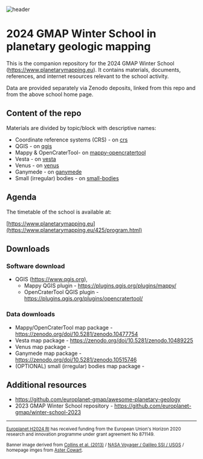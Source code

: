 ![header](https://www.planetarymapping.eu/files/source/images/banner-pm-1.jpg)
# 2024 GMAP Winter School in planetary geologic mapping

This is the companion repository for the 2024 GMAP Winter School (https://www.planetarymapping.eu). It contains materials, documents, references, and internet resources relevant to the school activity. 

Data are provided separately via Zenodo deposits, linked from this repo and from the above school home page.

## Content of the repo

Materials are divided by topic/block with descriptive names:

- Coordinate reference systems (CRS) - on [crs](crs/README.md)
- QGIS - on [qgis](qgis/README.md)
- Mappy & OpenCraterTool- on [mappy-opencratertool](mappy-opencratertool/README.md)
- Vesta - on [vesta](vesta/README.md)
- Venus - on [venus](venus/README.md)
- Ganymede - on [ganymede](ganymede/README.md)
- Small (irregular) bodies - on [small-bodies](small-bodies/README.md)

## Agenda

The timetable of the school is available at:

[https://www.planetarymapping.eu](https://www.planetarymapping.eu/425/program.html)

## Downloads

### Software download 

* QGIS (https://www.qgis.org),
  * Mappy QGIS plugin - https://plugins.qgis.org/plugins/mappy/
  * OpenCraterTool QGIS plugin - https://plugins.qgis.org/plugins/opencratertool/ 

### Data downloads

* Mappy/OpenCraterTool map package - https://zenodo.org/doi/10.5281/zenodo.10477754
* Vesta map package - https://zenodo.org/doi/10.5281/zenodo.10489225
* Venus map package -
* Ganymede map package - https://zenodo.org/doi/10.5281/zenodo.10515746
* (OPTIONAL) small (irregular) bodies map package - 
 
## Additional resources

- https://github.com/europlanet-gmap/awesome-planetary-geology
- 2023 GMAP Winter School repository - https://github.com/europlanet-gmap/winter-school-2023
--- 

<sup>[Europlanet H2024 RI](https://www.europlanet-society.org/europlanet-2024-ri/) has received funding from the European Union's Horizon 2020 research and innovation programme under grant agreement No 871149. </sup>

<sup>Banner image derived from [Collins et al. (2013)](https://pubs.usgs.gov/sim/3237/) / [NASA Voyager / Galileo SSI / USGS](https://astrogeology.usgs.gov/search/map/Ganymede/Voyager-Galileo/Ganymede_Voyager_GalileoSSI_Global_ClrMosaic_1435m) / homepage imges from [Aster Cowart](https://www.flickr.com/photos/132160802@N06/). </sup>

